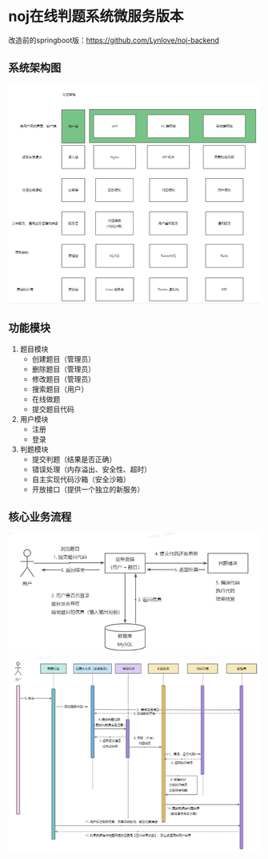 # noj在线判题系统微服务版本

改造前的springboot版：https://github.com/Lynlove/noj-backend

## 系统架构图
![img.png](img.png)


## 功能模块
1. 题目模块
    - 创建题目（管理员）
    - 删除题目（管理员）
    - 修改题目（管理员）
    - 搜索题目（用户）
    - 在线做题
    - 提交题目代码
2. 用户模块
    - 注册
    - 登录
3. 判题模块
    - 提交判题（结果是否正确）
    - 错误处理（内存溢出、安全性、超时）
    - 自主实现代码沙箱（安全沙箱）
    - 开放接口（提供一个独立的新服务）

## 核心业务流程
![img_1.png](img_1.png)
![img_3.png](img_3.png)

